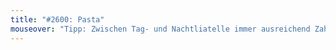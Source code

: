 ```yaml
---
title: "#2600: Pasta"
mouseover: "Tipp: Zwischen Tag- und Nachtliatelle immer ausreichend Zahnpasta konsumieren."
---
```

